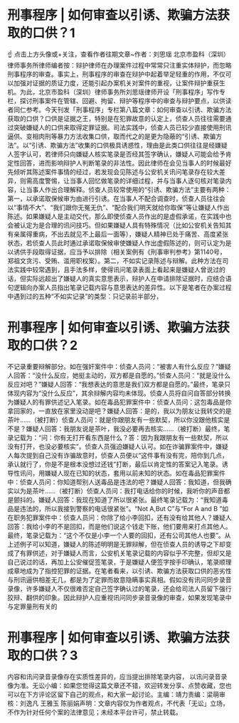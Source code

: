 # 刑事程序 | 如何审查以引诱、欺骗方法获取的口供？1

☝ 点击上方头像或+关注，查看作者往期文章~作者：刘思瑶 北京市盈科（深圳）律师事务所律师编者按：辩护律师在办理案件过程中常常只注重实体辩护，而忽略刑事程序的审查。事实上，刑事程序的审查在辩护中起着举足轻重的作用，不仅可以加强对证据的质证力度，还能引起办案机关对案件的重视，让案件辩护重获生机。为此，北京市盈科（深圳）律师事务所刘思瑶律师开设「刑事程序」写作专栏，探讨刑事案件在管辖、回避、拘留、辩护等程序中的审查与辩护要点，以供读者同仁参考。今天刊发「刑事程序」专栏第八篇文章：如何审查以引诱、欺骗方法获取的口供？口供是证据之王，特别是在犯罪故意的认定上，侦查人员往往需要通过突破嫌疑人的口供来取得定罪证据。司法实践中，侦查人员已较少直接使用刑讯逼供、变相肉刑等暴力方法收集口供，取而代之的是更为隐蔽的“引诱、欺骗方法”。以“引诱、欺骗方法”收集的口供极具诱惑性，理由是此类口供往往是经嫌疑人签字认可，若律师只向嫌疑人核实笔录是否经其签字确认，嫌疑人可能会给予肯定性回答，进而影响辩护人判断笔录的非法性。因此律师在会见当事人的时候最好先倾听其陈述案件事情的经过，若发现会见陈述与公安机关讯问笔录存在较大差异，则需高度警惕，让当事人回忆做笔录的详细过程，并与当事人逐句核对笔录内容，让当事人作出合理解释。侦查人员较常使用的“引诱、欺骗方法”主要有两种：第一，以承诺取保候审为由进行引诱。在当事人不配合调查时，侦查人员往往会以“事情不大”、“我们跟你无冤无仇”、“配合我们明天就给你取保”等让嫌疑人作出陈述。如果嫌疑人是主动交代，那么即使侦查人员作出的是虚假承诺，在实践中也会被认定为是合理的讯问技巧。但如果嫌疑人具有特殊情况（比如公安机关告知其有亲属得重病，不出去就见不上最后一面等），嫌疑人精神已处于痛苦、高度紧张状态，若侦查人员此时通过承诺取保候审使嫌疑人作出虚假陈述的，则可认定为是以诱供手段取得证据，应当予以排除（相关案例有《刑事审判参考》第1140号，郑祖文贪污、受贿、滥用职权案）。第二，不如实记录陈述与辩解。此种方法在司法实践中较常遇到，且手法多样，使得讯问笔录表面上看起来是嫌疑人曾说过的话，但实际远超出了嫌疑人的真实意思表示，辩护人在申请排除证据时，应结合语句逻辑向办案人员指出笔录记载内容与意思表达的差异性。以下是笔者在办案过程中遇到过的五种“不如实记录”的类型：只记录前半部分，

# 刑事程序 | 如何审查以引诱、欺骗方法获取的口供？2

不记录重要辩解部分。如在强奸案件中：侦查人员问：“被害人有什么反应？”嫌疑人回答：“没什么反应，她挺主动的，双方都是自愿的。”侦查人员问：“就是没什么反应对吧？”嫌疑人回答：“我想表达的意思是我们双方都是自愿的。”最终，笔录只体现内容为“没什么反应”，其余辩解内容均未体现。侦查人员将自问自答部分转换为嫌疑人的有罪供述记入笔录。如在毒品犯罪案件中：侦查人员问：这包毒品是你拿回家的，一直放在家里没动是吧？嫌疑人回答：是的，我以为朋友让我转交的是茶叶……（被打断）侦查人员问：就是你跟朋友有一些默契，所以你没跟他核实是不是？嫌疑人回答：我朋友说是茶叶，我没必要再去核实……（被打断）最终，笔录记载为：“问：你有无打开看东西是什么？答：因为我跟朋友有一些默契，所以没有打开，也没必要核实”。侦查人员强迫嫌疑人认可。如在诈骗罪案件中，嫌疑人每次提到自己没有诈骗故意时，侦查人员便以“这件事有没有完，陪你到几点，承认就行了，你是不是根本没想过还钱”打断，最后以肯定性的答案记入笔录。诱导性讯问，用嫌疑人现在已知的状态，套用以前未知的状态。如在毒品犯罪案件中：侦查人员问：你知道帮别人送毒品是违法的吧？嫌疑人回答：我知道，但我确实以为是茶叶……（被打断）侦查人员问：我打电话给你的时候，我听你的声音都是颤抖的。嫌疑人回答：我现在知道了所以很紧张。最终笔录记载为：“我知道毒品是违法的，所以我接到警察的电话很紧张”。“Not A,But C”与“For A and B ”如在职务犯罪案件中：侦查人员问：你除了给小李回扣，还有没有给其他人？嫌疑人回答：我给小李的不是回扣，而是他们说这个钱走下账，他们要用来打点其他人。最终，笔录记载为：“这个不仅是小李一个人要的回扣，还有公司其他人也要”。从上述例子可以知道，嫌疑人的陈述明明是无罪辩解，但在侦查人员的诱导之下却变成了有罪供述，对于嫌疑人而言，公安机关笔录记载的内容似乎不完整，但却又是自己说过的话，再加上公安催促签笔录，于是嫌疑人便签字按手印确认，笔录顺理成章地成为了指控犯罪的证据。在笔者看来，以引诱、欺骗方法获取口供的恶劣性与刑讯逼供相差无几，都是为了定罪而故意隐瞒事实真相。假如没有讯问同步录音录像，许多嫌疑人不仅很难否定自己签字确认过的笔录，还会给司法人员留下强行狡辩、翻供的印象。因此辩护人应重视讯问同步录音录像的审查，如果发现笔录中与定罪量刑有关的

# 刑事程序 | 如何审查以引诱、欺骗方法获取的口供？3

内容和讯问录音录像存在实质性差异的，应当提出排除笔录内容， 以讯问录音录像为准。无讼小编：如果您觉得这篇文章还不错，欢迎转发分享、点赞收藏，您也可以在下方评论区留下自己的观点，和大家一起讨论。主编：靖力责编：梁萌审核：刘逸凡 王雅玉 陈丽娟声明：文章内容仅为作者观点，不代表「无讼」立场，不作为针对任何个案的法律意见；未经本平台许可，禁止转载。

